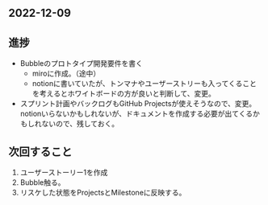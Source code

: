 ## 2022-12-09

## 進捗
- Bubbleのプロトタイプ開発要件を書く
  - miroに作成。（途中）
  - notionに書いていたが、トンマナやユーザーストリーも入ってくることを考えるとホワイトボードの方が良いと判断して、変更。
- スプリント計画やバックログもGitHub Projectsが使えそうなので、変更。notionいらないかもしれないが、ドキュメントを作成する必要が出てくるかもしれないので、残しておく。

## 次回すること
1. ユーザーストーリー1を作成
2. Bubble触る。
3. リスケした状態をProjectsとMilestoneに反映する。